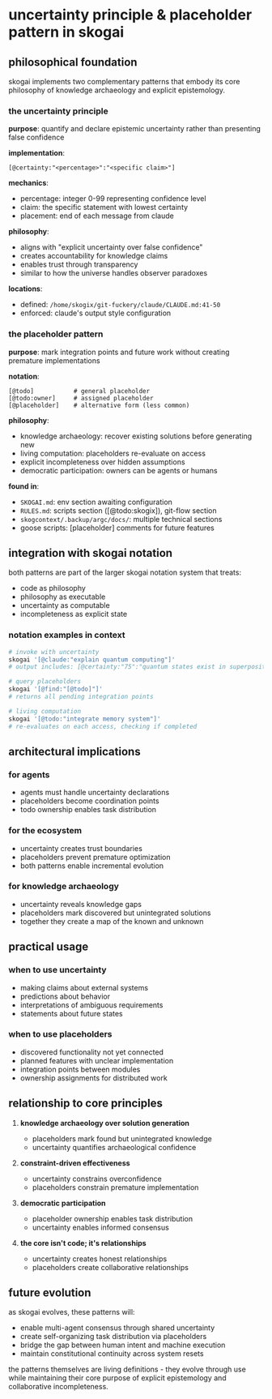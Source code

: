 # uncertainty principle & placeholder pattern in skogai

## philosophical foundation

skogai implements two complementary patterns that embody its core philosophy of knowledge archaeology and explicit epistemology.

### the uncertainty principle

**purpose**: quantify and declare epistemic uncertainty rather than presenting false confidence

**implementation**:
```
[@certainty:"<percentage>":"<specific claim>"]
```

**mechanics**:
- percentage: integer 0-99 representing confidence level
- claim: the specific statement with lowest certainty
- placement: end of each message from claude

**philosophy**: 
- aligns with "explicit uncertainty over false confidence" 
- creates accountability for knowledge claims
- enables trust through transparency
- similar to how the universe handles observer paradoxes

**locations**:
- defined: `/home/skogix/git-fuckery/claude/CLAUDE.md:41-50`
- enforced: claude's output style configuration

### the placeholder pattern

**purpose**: mark integration points and future work without creating premature implementations

**notation**:
```
[@todo]           # general placeholder
[@todo:owner]     # assigned placeholder
[@placeholder]    # alternative form (less common)
```

**philosophy**:
- knowledge archaeology: recover existing solutions before generating new
- living computation: placeholders re-evaluate on access
- explicit incompleteness over hidden assumptions
- democratic participation: owners can be agents or humans

**found in**:
- `SKOGAI.md`: env section awaiting configuration
- `RULES.md`: scripts section ([@todo:skogix]), git-flow section
- `skogcontext/.backup/argc/docs/`: multiple technical sections
- goose scripts: [placeholder] comments for future features

## integration with skogai notation

both patterns are part of the larger skogai notation system that treats:
- code as philosophy
- philosophy as executable
- uncertainty as computable
- incompleteness as explicit state

### notation examples in context

```bash
# invoke with uncertainty
skogai '[@claude:"explain quantum computing"]' 
# output includes: [@certainty:"75":"quantum states exist in superposition"]

# query placeholders
skogai '[@find:"[@todo]"]'
# returns all pending integration points

# living computation
skogai '[@todo:"integrate memory system"]'
# re-evaluates on each access, checking if completed
```

## architectural implications

### for agents
- agents must handle uncertainty declarations
- placeholders become coordination points
- todo ownership enables task distribution

### for the ecosystem
- uncertainty creates trust boundaries
- placeholders prevent premature optimization
- both patterns enable incremental evolution

### for knowledge archaeology
- uncertainty reveals knowledge gaps
- placeholders mark discovered but unintegrated solutions
- together they create a map of the known and unknown

## practical usage

### when to use uncertainty
- making claims about external systems
- predictions about behavior
- interpretations of ambiguous requirements
- statements about future states

### when to use placeholders
- discovered functionality not yet connected
- planned features with unclear implementation
- integration points between modules
- ownership assignments for distributed work

## relationship to core principles

1. **knowledge archaeology over solution generation**
   - placeholders mark found but unintegrated knowledge
   - uncertainty quantifies archaeological confidence

2. **constraint-driven effectiveness**
   - uncertainty constrains overconfidence
   - placeholders constrain premature implementation

3. **democratic participation**
   - placeholder ownership enables task distribution
   - uncertainty enables informed consensus

4. **the core isn't code; it's relationships**
   - uncertainty creates honest relationships
   - placeholders create collaborative relationships

## future evolution

as skogai evolves, these patterns will:
- enable multi-agent consensus through shared uncertainty
- create self-organizing task distribution via placeholders
- bridge the gap between human intent and machine execution
- maintain constitutional continuity across system resets

the patterns themselves are living definitions - they evolve through use while maintaining their core purpose of explicit epistemology and collaborative incompleteness.